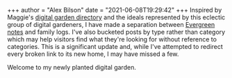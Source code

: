 +++
author = "Alex Bilson"
date = "2021-06-08T19:29:42"
+++
Inspired by Maggie's [digital garden directory](https://github.com/MaggieAppleton/digital-gardeners/) and the ideals represented by this eclectic group of digital gardeners, I have made a separation between [Evergreen notes](https://notes.andymatuschak.org/z4SDCZQeRo4xFEQ8H4qrSqd68ucpgE6LU155C) and family logs. I've also bucketed posts by type rather than category which may help visitors find what they're looking for without reference to categories. This is a significant update and, while I've attempted to redirect every broken link to its new home, I may have missed a few.

Welcome to my newly planted digital garden.
    